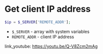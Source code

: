 # Get client IP address

```php
$ip = $_SERVER['REMOTE_ADDR'];
```

- `$_SERVER` - array with system variables
- `REMOTE_ADDR` - client IP address


link_youtube: https://youtu.be/Q-V8Zcm2mAg
